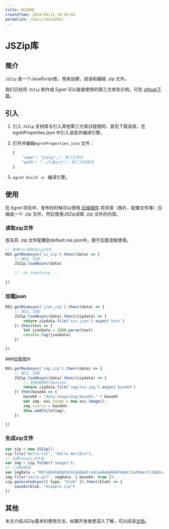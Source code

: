 ```yaml
---
title: README
createTime: 2024/09/11 10:50:04
permalink: /docs/sdan58h8/
---
```

# JSZip库



## 简介

`JSZip` 是一个JavaScript库，用来创建，阅读和编辑 .zip 文件。

我们已经将 `JSZip` 制作成 Egret 可以直接使用的第三方库和示例，可在 [github下载](https://github.com/egret-labs/egret-game-library/tree/master/jszip)。



## 引入

1. 引入 `JSZip` 支持库与引入其他第三方库过程相同，首先下载该库，在 egretProperties.json 中引入该库并编译引擎。


2. 打开并编辑`egretProperties.json` 文件：

   ```typescript
   {
       "name": "jszip",// 第三方库名
       "path": "../libsrc"// 第三方库路径   
   }
   ```

3. `egret build -e ` 编译引擎。



## 使用

在 Egret 项目中，发布的时候可以使用 [压缩插件](http://developer.egret.com/cn/github/egret-docs/Engine2D/cmdExtensionPlugin/api/index.html) 将资源（图片，配置文件等）压缩成一个 .zip 文件，然后使用JSZip读取 .zip 文件的内容。



### 读取zip文件
首先将 .zip 文件配置到default.res.json中，便于后面读取使用。

```typescript
// 使用res获取到zip文件
RES.getResAsync('xx_zip').then((data) => {
    // 解压，读取
    JSZip.loadAsync(data)
    
    //  do something ...
    
})
```



### 加载json

```typescript
RES.getResAsync('json_zip').then((data) => {
    // 解压，读取
    JSZip.loadAsync(data).then((zipdata) => {
        return zipdata.file('xxx.json').async('text')
    }).then(text => {
        let jsonData = JSON.parse(text)
        console.log(jsonData)
    })

})
```



###加载图片

```typescript
RES.getResAsync('img_zip').then((data) => {
    // 解压，读取
    JSZip.loadAsync(data).then((zipdata) => {
        // 把数据解析为base64
        return zipdata.file('img/xxx.jpg').async('base64')
    }).then(base64 => {
        base64 = "data:image/png;base64," + base64
        var img: eui.Image = new eui.Image();
        img.source = base64;
        this.addChild(img);
    })

})
```



### 生成zip文件

```typescript
var zip = new JSZip();
zip.file("Hello.txt", "Hello World\n");
// 创建images文件夹
var img = zip.folder("images");
// 二进制数据
var imgData = "R0lGODdhBQAFAIACAAAAAP/eACwAAAAABQAFAAACCIwPkWerClIBADs=";
img.file("smile.gif", imgData, { base64: true });
zip.generateAsync({ type: "blob" }).then((blob) => {
    saveAs(blob, "example.zip")
})
```







##  其他

本文介绍JSZip基本的使用方法，如果开发者想深入了解，可以阅读[文档](http://stuk.github.io/jszip/documentation/api_jszip.html)。